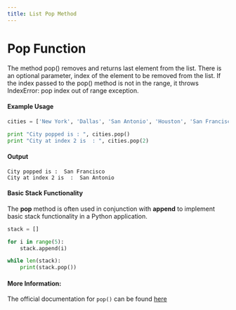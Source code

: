 ```yaml
---
title: List Pop Method
---
```

# Pop Function
The method pop() removes and returns last element from the list. There is an optional parameter, index of the element to be removed from the list.
If the index passed to the pop() method is not in the range, it throws IndexError: pop index out of range exception.



#### Example Usage
 ```py
cities = ['New York', 'Dallas', 'San Antonio', 'Houston', 'San Francisco'];

print "City popped is : ", cities.pop()
print "City at index 2 is  : ", cities.pop(2)
 ```
 
 #### Output
 ```
City popped is :  San Francisco
City at index 2 is  :  San Antonio
 ```
 
#### Basic Stack Functionality
 
The **pop** method is often used in conjunction with **append** to implement basic stack functionality in a Python application.
 
```py
stack = []

for i in range(5):
    stack.append(i)

while len(stack):
    print(stack.pop())
```
 
 #### More Information:
 The official documentation for `pop()` can be found <a href='https://docs.python.org/3.6/tutorial/datastructures.html' target='_blank' rel='nofollow'>here</a>
 

